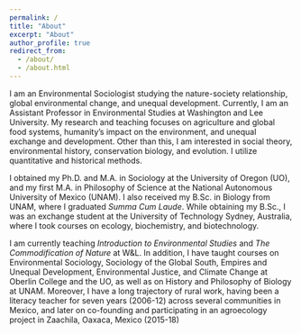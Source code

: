 ```yaml
---
permalink: /
title: "About"
excerpt: "About"
author_profile: true
redirect_from: 
  - /about/
  - /about.html
---
```


I am an Environmental Sociologist studying the nature-society relationship, global environmental change, and unequal development. Currently, I am an Assistant Professor in Environmental Studies at Washington and Lee University. My research and teaching focuses on agriculture and global food systems, humanity’s impact on the environment, and unequal exchange and development. Other than this, I am interested in social theory, environmental history, conservation biology, and evolution. I utilize quantitative and historical methods.

I obtained my Ph.D. and M.A. in Sociology at the University of Oregon (UO), and my first M.A. in Philosophy of Science at the National Autonomous University of Mexico (UNAM). I also received my B.Sc. in Biology from UNAM, where I graduated _Summa Cum Laude_. While obtaining my B.Sc., I was an exchange student at the University of Technology Sydney, Australia, where I took courses on ecology, biochemistry, and biotechnology.

I am currently teaching _Introduction to Environmental Studies_ and _The Commodification of Nature_ at W&L. In addition, I have taught courses on Environmental Sociology, Sociology of the Global South, Empires and Unequal Development, Environmental Justice, and Climate Change at Oberlin College and the UO, as well as on History and Philosophy of Biology at UNAM. Moreover, I have a long trajectory of rural work, having been a literacy teacher for seven years (2006-12) across several communities in Mexico, and later on co-founding and participating in an agroecology project in Zaachila, Oaxaca, Mexico (2015-18)
